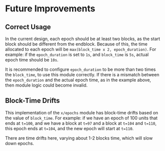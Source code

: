 <!--
order: 7
-->

# Future Improvements

## Correct Usage

In the current design, each epoch should be at least two blocks, as the start block should be different from the endblock. Because of this, the time allocated to each epoch will be `max(block_time x 2, epoch_duration)`. For example: if the `epoch_duration` is set to `1s`, and `block_time` is `5s`, actual epoch time should be `10s`.

It is recommended to configure `epoch_duration` to be more than two times the `block_time`, to use this module correctly. If there is a mismatch between the `epoch_duration` and the actual epoch time, as in the example above, then module logic could become invalid.

## Block-Time Drifts

This implementation of the `x/epochs` module has block-time drifts based on the value of `block_time`. For example: if we have an epoch of 100 units that ends at `t=100`, and we have a block at `t=97` and a block at `t=104` and `t=110`, this epoch ends at `t=104`, and the new epoch will start at `t=110`.

There are time drifts here, varying about 1-2 blocks time, which will slow down epochs.
